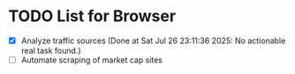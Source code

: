 # TODO List for Browser

- [x] Analyze traffic sources  (Done at Sat Jul 26 23:11:36 2025: No actionable real task found.)
- [ ] Automate scraping of market cap sites